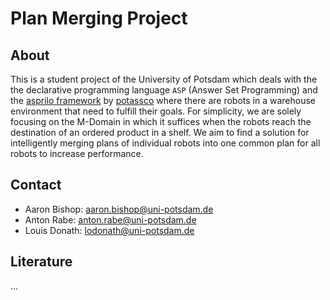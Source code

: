 # Plan Merging Project

## About
This is a student project of the University of Potsdam which deals with the the declarative programming language `ASP` (Answer Set Programming) and the [asprilo framework](https://potassco.org/asprilo/) by [potassco](https://potassco.org) where there are robots in a warehouse environment that need to fulfill their goals. For simplicity, we are solely focusing on the M-Domain in which it suffices when the robots reach the destination of an ordered product in a shelf. 
We aim to find a solution for intelligently merging plans of individual robots into one common plan for all robots to increase performance.

## Contact
- Aaron Bishop: aaron.bishop@uni-potsdam.de
- Anton Rabe: anton.rabe@uni-potsdam.de
- Louis Donath: lodonath@uni-potsdam.de

## Literature
...
